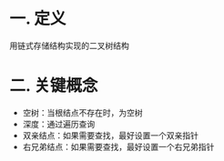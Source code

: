 # 一. 定义

用链式存储结构实现的二叉树结构



# 二. 关键概念

- 空树：当根结点不存在时，为空树
- 深度：通过遍历查询
- 双亲结点：如果需要查找，最好设置一个双亲指针
- 右兄弟结点：如果需要查找，最好设置一个右兄弟指针
